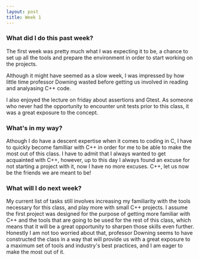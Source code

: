 ```yaml
---
layout: post
title: Week 1
---
```


### What did I do this past week?
The first week was pretty much what I was expecting it to be, a chance to set up all the tools and prepare the environment in order to start working on the projects.  

Although it might have seemed as a slow week, I was impressed by how little time professor Downing wasted before getting us involved in reading and analyasing C++ code. 

I also enjoyed the lecture on friday about assertions and Gtest. As someone who never had the opportunity to encounter unit tests prior to this class, it was a great exposure to the concept.

### What's in my way?

Athough I do have a descent expertise when it comes to coding in C, I have to quickly become familliar with C++ in order for me to be able to make the most out of this class. I have to admit that I always wanted to get acquainted with C++, however, up to this day I always found an excuse for not starting a project with it, now I have no more excuses. C++, let us now be the friends we are meant to be! 

### What will I do next week? 

My current list of tasks still involves increasing my familiarity with the tools necessary for this class, and play more with small C++ projects. I assume the first project was designed for the purpose of getting more familiar with C++ and the tools that are going to be used for the rest of this class, which means that it will be a great opportunity to sharpen those skills even further. Honestly I am not too worried about that, professor Downing seems to have constructed the class in a way that will provide us with a great exposure to a maximum set of tools and industry's best practices, and I am eager to make the most out of it.
